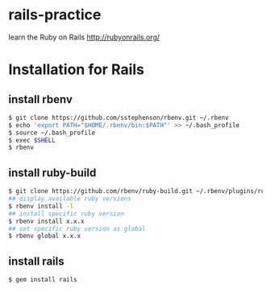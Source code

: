 # rails-practice
learn the Ruby on Rails
http://rubyonrails.org/

# Installation for Rails

## install rbenv

```bash
$ git clone https://github.com/sstephenson/rbenv.git ~/.rbenv
$ echo 'export PATH="$HOME/.rbenv/bin:$PATH"' >> ~/.bash_profile
$ source ~/.bash_profile
$ exec $SHELL
$ rbenv
```

## install ruby-build

```bash
$ git clone https://github.com/rbenv/ruby-build.git ~/.rbenv/plugins/ruby-build
## display available ruby versions
$ rbenv install -l
## install specific ruby version
$ rbenv install x.x.x
## set specific ruby version as global
$ rbenv global x.x.x
```

## install rails

```bash
$ gem install rails
```
